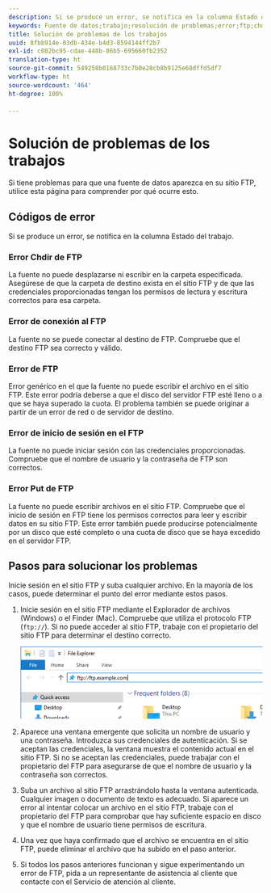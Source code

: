 ```yaml
---
description: Si se produce un error, se notifica en la columna Estado del trabajo.
keywords: Fuente de datos;trabajo;resolución de problemas;error;ftp;chdir;conexión;inicio de sesión;put
title: Solución de problemas de los trabajos
uuid: 8fbb914e-03db-434e-b4d3-8594144ff2b7
exl-id: c082bc95-cdae-448b-86b5-695660fb2352
translation-type: ht
source-git-commit: 549258b0168733c7b0e28cb8b9125e68dffd5df7
workflow-type: ht
source-wordcount: '464'
ht-degree: 100%

---
```


# Solución de problemas de los trabajos

Si tiene problemas para que una fuente de datos aparezca en su sitio FTP, utilice esta página para comprender por qué ocurre esto.

## Códigos de error

Si se produce un error, se notifica en la columna Estado del trabajo.

### Error Chdir de FTP

La fuente no puede desplazarse ni escribir en la carpeta especificada. Asegúrese de que la carpeta de destino exista en el sitio FTP y de que las credenciales proporcionadas tengan los permisos de lectura y escritura correctos para esa carpeta.

### Error de conexión al FTP

La fuente no se puede conectar al destino de FTP. Compruebe que el destino FTP sea correcto y válido.

### Error de FTP

Error genérico en el que la fuente no puede escribir el archivo en el sitio FTP. Este error podría deberse a que el disco del servidor FTP esté lleno o a que se haya superado la cuota. El problema también se puede originar a partir de un error de red o de servidor de destino.

### Error de inicio de sesión en el FTP

La fuente no puede iniciar sesión con las credenciales proporcionadas. Compruebe que el nombre de usuario y la contraseña de FTP son correctos.

### Error Put de FTP

La fuente no puede escribir archivos en el sitio FTP. Compruebe que el inicio de sesión en FTP tiene los permisos correctos para leer y escribir datos en su sitio FTP. Este error también puede producirse potencialmente por un disco que esté completo o una cuota de disco que se haya excedido en el servidor FTP.

## Pasos para solucionar los problemas

Inicie sesión en el sitio FTP y suba cualquier archivo. En la mayoría de los casos, puede determinar el punto del error mediante estos pasos.

1. Inicie sesión en el sitio FTP mediante el Explorador de archivos (Windows) o el Finder (Mac). Compruebe que utiliza el protocolo FTP (`ftp://`). Si no puede acceder al sitio FTP, trabaje con el propietario del sitio FTP para determinar el destino correcto.

   ![Explorador de archivos](assets/file_explorer.png)

2. Aparece una ventana emergente que solicita un nombre de usuario y una contraseña. Introduzca sus credenciales de autenticación. Si se aceptan las credenciales, la ventana muestra el contenido actual en el sitio FTP. Si no se aceptan las credenciales, puede trabajar con el propietario del FTP para asegurarse de que el nombre de usuario y la contraseña son correctos.
3. Suba un archivo al sitio FTP arrastrándolo hasta la ventana autenticada. Cualquier imagen o documento de texto es adecuado. Si aparece un error al intentar colocar un archivo en el sitio FTP, trabaje con el propietario del FTP para comprobar que hay suficiente espacio en disco y que el nombre de usuario tiene permisos de escritura.
4. Una vez que haya confirmado que el archivo se encuentra en el sitio FTP, puede eliminar el archivo que ha subido en el paso anterior.
5. Si todos los pasos anteriores funcionan y sigue experimentando un error de FTP, pida a un representante de asistencia al cliente que contacte con el Servicio de atención al cliente.
